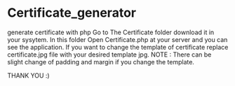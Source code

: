 # Certificate_generator
generate certificate with php
Go to The Certificate folder download it in your sysytem.
In this folder Open Certificate.php at your server and you can see the application.
If you want to change the template of certificate replace certificate.jpg file with your desired template jpg.
NOTE : There can be slight change of padding and margin if you change the template.

THANK YOU :)
